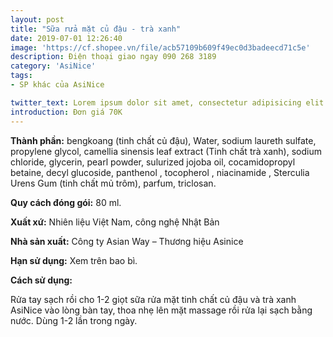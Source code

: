 ```yaml
---
layout: post
title: "Sữa rửa mặt củ đậu - trà xanh"
date: 2019-07-01 12:26:40
image: 'https://cf.shopee.vn/file/acb57109b609f49ec0d3badeecd71c5e'
description: Điện thoại giao ngay 090 268 3189
category: 'AsiNice'
tags:
- SP khác của AsiNice

twitter_text: Lorem ipsum dolor sit amet, consectetur adipisicing elit.
introduction: Đơn giá 70K
---
```


**Thành phần:** bengkoang (tinh chất củ đậu), Water, sodium laureth sulfate, propylene glycol, camellia sinensis leaf extract (Tinh chất trà xanh), sodium chloride, glycerin, pearl powder, sulurized jojoba oil, cocamidopropyl betaine, decyl glucoside, panthenol , tocopherol , niacinamide , Sterculia Urens Gum (tinh chất mủ trôm), parfum, triclosan.

**Quy cách đóng gói:** 80 ml.

**Xuất xứ:** Nhiên liệu Việt Nam, công nghệ Nhật Bản

**Nhà sản xuất:** Công ty Asian Way – Thương hiệu Asinice 

**Hạn sử dụng:** Xem trên bao bì.

**Cách sử dụng:**

Rửa tay sạch rồi cho 1-2 giọt sữa rửa mặt tinh chất củ đậu và trà xanh AsiNice vào lòng bàn tay, thoa nhẹ lên mặt massage rồi rửa lại sạch bằng nước. Dùng 1-2 lần trong ngày.